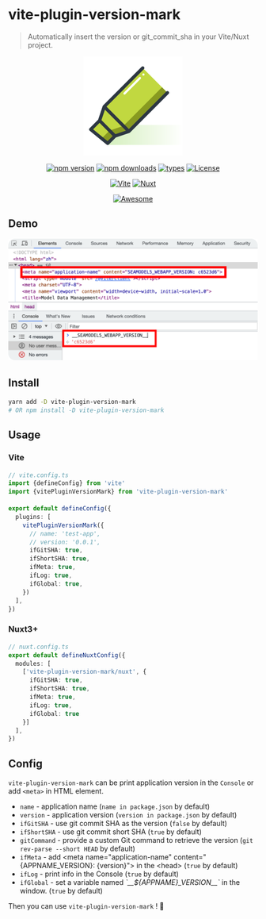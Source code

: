 # vite-plugin-version-mark

> Automatically insert the version or git_commit_sha in your Vite/Nuxt project.

<div align="center">
  <a href="https://github.com/ZhongxuYang/vite-plugin-version-mark/tree/main">
    <img src="./docs/static/logo.svg" width="200px" />
  </a>
</div>

<div align="center">

[![npm version][npm-version-src]][npm-version-href]
[![npm downloads][npm-downloads-src]][npm-downloads-href]
[![types][types-src]][types-href]
[![License][license-src]][license-href]

[![Vite][vite-src]][vite-href]
[![Nuxt][nuxt-src]][nuxt-href]

[![Awesome][awesome-src]][awesome-href]

</div>

## Demo
![demo screen shot](./docs/static/iShot.png)

## Install
```sh
yarn add -D vite-plugin-version-mark
# OR npm install -D vite-plugin-version-mark
```

## Usage
### Vite
```ts
// vite.config.ts
import {defineConfig} from 'vite'
import {vitePluginVersionMark} from 'vite-plugin-version-mark'

export default defineConfig({
  plugins: [
    vitePluginVersionMark({
      // name: 'test-app',
      // version: '0.0.1',
      ifGitSHA: true,
      ifShortSHA: true,
      ifMeta: true,
      ifLog: true,
      ifGlobal: true,
    })
  ],
})
```

### Nuxt3+
```ts
// nuxt.config.ts
export default defineNuxtConfig({
  modules: [
    ['vite-plugin-version-mark/nuxt', {
      ifGitSHA: true, 
      ifShortSHA: true, 
      ifMeta: true, 
      ifLog: true, 
      ifGlobal: true 
    }]
  ],
})
```

## Config

`vite-plugin-version-mark` can be print application version in the `Console` or add `<meta>` in HTML element.

- `name` - application name (`name in package.json` by default)
- `version` - application version (`version in package.json` by default)
- `ifGitSHA` - use git commit SHA as the version (`false` by default)
- `ifShortSHA` - use git commit short SHA (`true` by default)
- `gitCommand` - provide a custom Git command to retrieve the version (`git rev-parse --short HEAD` by default)
- `ifMeta` - add \<meta name="application-name" content="{APPNAME_VERSION}: {version}"> in the \<head> (`true` by default)
- `ifLog` - print info in the Console (`true` by default)
- `ifGlobal` - set a variable named *\`\_\_${APPNAME}\_VERSION\_\_\`* in the window. (`true` by default)

Then you can use `vite-plugin-version-mark` ! 🎉

<!-- Badges -->
[npm-version-src]: https://img.shields.io/npm/v/vite-plugin-version-mark/latest.svg?style=flat&colorA=18181B
[npm-version-href]: https://npmjs.com/package/vite-plugin-version-mark

[npm-downloads-src]: https://img.shields.io/npm/dm/vite-plugin-version-mark.svg?style=flat&colorA=18181B
[npm-downloads-href]: https://npmjs.com/package/vite-plugin-version-mark

[types-src]: https://img.shields.io/npm/types/vite-plugin-version-mark.svg?style=flat&colorA=18181B
[types-href]: https://npmjs.com/package/vite-plugin-version-mark

[license-src]: https://img.shields.io/npm/l/vite-plugin-version-mark.svg?style=flat&colorA=18181B
[license-href]: https://npmjs.com/package/vite-plugin-version-mark

[nuxt-src]: https://img.shields.io/badge/Nuxt-18181B?&logo=nuxt.js
[nuxt-href]: https://nuxt.com

[vite-src]: https://img.shields.io/badge/Vite-18181B?&logo=vite
[vite-href]: https://vitejs.dev

[awesome-src]: https://awesome.re/mentioned-badge.svg
[awesome-href]: https://github.com/vitejs/awesome-vite#transformers
